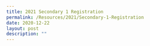 ```yaml
---
title: 2021 Secondary 1 Registration
permalink: /Resources/2021/Secondary-1-Registration
date: 2020-12-22
layout: post
description: ""
---
```

